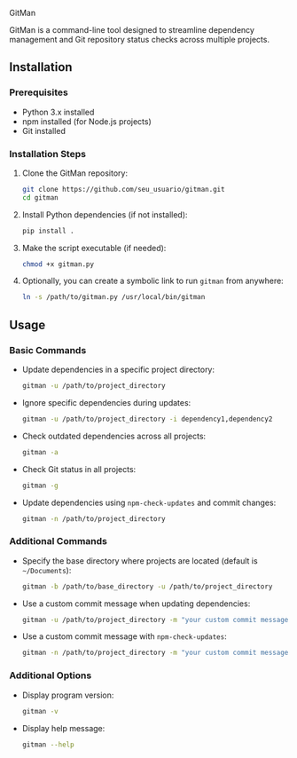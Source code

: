 GitMan

GitMan is a command-line tool designed to streamline dependency management and Git repository status checks across multiple projects.

## Installation

### Prerequisites

- Python 3.x installed
- npm installed (for Node.js projects)
- Git installed

### Installation Steps

1. Clone the GitMan repository:
   ```bash
   git clone https://github.com/seu_usuario/gitman.git
   cd gitman
   ```

2. Install Python dependencies (if not installed):
   ```bash
   pip install .
   ```

3. Make the script executable (if needed):
   ```bash
   chmod +x gitman.py
   ```

4. Optionally, you can create a symbolic link to run `gitman` from anywhere:
   ```bash
   ln -s /path/to/gitman.py /usr/local/bin/gitman
   ```

## Usage

### Basic Commands

- Update dependencies in a specific project directory:
  ```bash
  gitman -u /path/to/project_directory
  ```

- Ignore specific dependencies during updates:
  ```bash
  gitman -u /path/to/project_directory -i dependency1,dependency2
  ```

- Check outdated dependencies across all projects:
  ```bash
  gitman -a
  ```

- Check Git status in all projects:
  ```bash
  gitman -g
  ```

- Update dependencies using `npm-check-updates` and commit changes:
  ```bash
  gitman -n /path/to/project_directory
  ```

### Additional Commands

- Specify the base directory where projects are located (default is `~/Documents`):
  ```bash
  gitman -b /path/to/base_directory -u /path/to/project_directory
  ```

- Use a custom commit message when updating dependencies:
  ```bash
  gitman -u /path/to/project_directory -m "your custom commit message"
  ```

- Use a custom commit message with `npm-check-updates`:
  ```bash
  gitman -n /path/to/project_directory -m "your custom commit message"
  ```

### Additional Options

- Display program version:
  ```bash
  gitman -v
  ```

- Display help message:
  ```bash
  gitman --help
  ```
